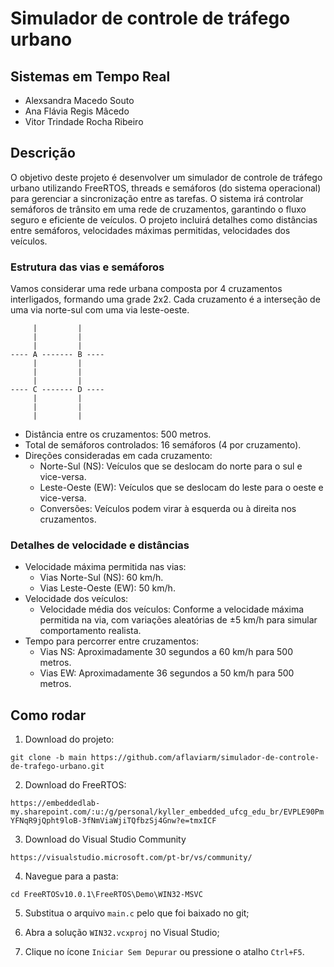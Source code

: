 # Simulador de controle de tráfego urbano

## Sistemas em Tempo Real

* Alexsandra Macedo Souto
* Ana Flávia Regis Mâcedo
* Vitor Trindade Rocha Ribeiro

## Descrição

O objetivo deste projeto é desenvolver um simulador de controle de tráfego urbano 
utilizando FreeRTOS, threads e semáforos (do sistema operacional) para gerenciar a 
sincronização entre as tarefas. O sistema irá controlar semáforos de trânsito em uma 
rede de cruzamentos, garantindo o fluxo seguro e eficiente de veículos. O projeto 
incluirá detalhes como distâncias entre semáforos, velocidades máximas permitidas, 
velocidades dos veículos.

### Estrutura das vias e semáforos

Vamos considerar uma rede urbana composta por 4 cruzamentos interligados, formando uma grade 2x2. Cada cruzamento é a interseção de uma via norte-sul com uma via leste-oeste.

         |         |         
         |         |         
         |         |         
    ---- A ------- B ----
         |         |         
         |         |         
         |         |         
    ---- C ------- D ----
         |         |         
         |         |         
         |         |         


* Distância entre os cruzamentos: 500 metros.
* Total de semáforos controlados: 16 semáforos (4 por cruzamento).
* Direções consideradas em cada cruzamento:
    * Norte-Sul (NS): Veículos que se deslocam do norte para o sul e vice-versa.
    * Leste-Oeste (EW): Veículos que se deslocam do leste para o oeste e vice-versa.
    * Conversões: Veículos podem virar à esquerda ou à direita nos cruzamentos.

### Detalhes de velocidade e distâncias

* Velocidade máxima permitida nas vias:
    * Vias Norte-Sul (NS): 60 km/h.
    * Vias Leste-Oeste (EW): 50 km/h.
* Velocidade dos veículos:
    * Velocidade média dos veículos: Conforme a velocidade máxima permitida na via, com variações aleatórias de ±5 km/h para simular comportamento realista.
* Tempo para percorrer entre cruzamentos:
    * Vias NS: Aproximadamente 30 segundos a 60 km/h para 500 metros.
    * Vias EW: Aproximadamente 36 segundos a 50 km/h para 500 metros.

## Como rodar

1. Download do projeto:

`git clone -b main https://github.com/aflaviarm/simulador-de-controle-de-trafego-urbano.git`

2. Download do FreeRTOS:

`https://embeddedlab-my.sharepoint.com/:u:/g/personal/kyller_embedded_ufcg_edu_br/EVPLE90PmYFNqR9jQpht9loB-3fNmViaWjiTQfbzSj4Gnw?e=tmxICF`

3. Download do Visual Studio Community

`https://visualstudio.microsoft.com/pt-br/vs/community/`

4. Navegue para a pasta:

`cd FreeRTOSv10.0.1\FreeRTOS\Demo\WIN32-MSVC`

5. Substitua o arquivo `main.c` pelo que foi baixado no git;

6. Abra a solução `WIN32.vcxproj` no Visual Studio;
7. Clique no ícone `Iniciar Sem Depurar` ou pressione o atalho `Ctrl+F5`.

